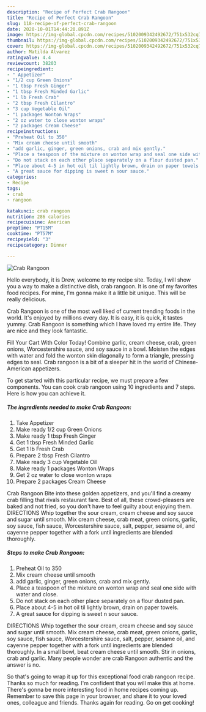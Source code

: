 ```yaml
---
description: "Recipe of Perfect Crab Rangoon"
title: "Recipe of Perfect Crab Rangoon"
slug: 118-recipe-of-perfect-crab-rangoon
date: 2020-10-01T14:44:20.891Z
image: https://img-global.cpcdn.com/recipes/5102009342492672/751x532cq70/crab-rangoon-recipe-main-photo.jpg
thumbnail: https://img-global.cpcdn.com/recipes/5102009342492672/751x532cq70/crab-rangoon-recipe-main-photo.jpg
cover: https://img-global.cpcdn.com/recipes/5102009342492672/751x532cq70/crab-rangoon-recipe-main-photo.jpg
author: Matilda Alvarez
ratingvalue: 4.4
reviewcount: 38203
recipeingredient:
- " Appetizer"
- "1/2 cup Green Onions"
- "1 tbsp Fresh Ginger"
- "1 tbsp Fresh Minded Garlic"
- "1 lb Fresh Crab"
- "2 tbsp Fresh Cilantro"
- "3 cup Vegetable Oil"
- "1 packages Wonton Wraps"
- "2 oz water to close wonton wraps"
- "2 packages Cream Cheese"
recipeinstructions:
- "Preheat Oil to 350"
- "Mix cream cheese until smooth"
- "add garlic, ginger, green onions, crab and mix gently."
- "Place a teaspoon of the mixture on wonton wrap and seal one side with water and close."
- "Do not stack on each other place separately on a flour dusted pan."
- "Place about 4-5 in hot oil til lightly brown, drain on paper towels."
- "A great sauce for dipping is sweet n sour sauce."
categories:
- Recipe
tags:
- crab
- rangoon

katakunci: crab rangoon 
nutrition: 286 calories
recipecuisine: American
preptime: "PT15M"
cooktime: "PT57M"
recipeyield: "3"
recipecategory: Dinner

---
```



![Crab Rangoon](https://img-global.cpcdn.com/recipes/5102009342492672/751x532cq70/crab-rangoon-recipe-main-photo.jpg)

Hello everybody, it is Drew, welcome to my recipe site. Today, I will show you a way to make a distinctive dish, crab rangoon. It is one of my favorites food recipes. For mine, I'm gonna make it a little bit unique. This will be really delicious.

Crab Rangoon is one of the most well liked of current trending foods in the world. It's enjoyed by millions every day. It is easy, it is quick, it tastes yummy. Crab Rangoon is something which I have loved my entire life. They are nice and they look fantastic.

Fill Your Cart With Color Today! Combine garlic, cream cheese, crab, green onions, Worcestershire sauce, and soy sauce in a bowl. Moisten the edges with water and fold the wonton skin diagonally to form a triangle, pressing edges to seal. Crab rangoon is a bit of a sleeper hit in the world of Chinese-American appetizers.


To get started with this particular recipe, we must prepare a few components. You can cook crab rangoon using 10 ingredients and 7 steps. Here is how you can achieve it.

<!--inarticleads1-->

##### The ingredients needed to make Crab Rangoon:

1. Take  Appetizer
1. Make ready 1/2 cup Green Onions
1. Make ready 1 tbsp Fresh Ginger
1. Get 1 tbsp Fresh Minded Garlic
1. Get 1 lb Fresh Crab
1. Prepare 2 tbsp Fresh Cilantro
1. Make ready 3 cup Vegetable Oil
1. Make ready 1 packages Wonton Wraps
1. Get 2 oz water to close wonton wraps
1. Prepare 2 packages Cream Cheese


Crab Rangoon Bite into these golden appetizers, and you&#39;ll find a creamy crab filling that rivals restaurant fare. Best of all, these crowd-pleasers are baked and not fried, so you don&#39;t have to feel guilty about enjoying them. DIRECTIONS Whip together the sour cream, cream cheese and soy sauce and sugar until smooth. Mix cream cheese, crab meat, green onions, garlic, soy sauce, fish sauce, Worcestershire sauce, salt, pepper, sesame oil, and cayenne pepper together with a fork until ingredients are blended thoroughly. 

<!--inarticleads2-->

##### Steps to make Crab Rangoon:

1. Preheat Oil to 350
1. Mix cream cheese until smooth
1. add garlic, ginger, green onions, crab and mix gently.
1. Place a teaspoon of the mixture on wonton wrap and seal one side with water and close.
1. Do not stack on each other place separately on a flour dusted pan.
1. Place about 4-5 in hot oil til lightly brown, drain on paper towels.
1. A great sauce for dipping is sweet n sour sauce.


DIRECTIONS Whip together the sour cream, cream cheese and soy sauce and sugar until smooth. Mix cream cheese, crab meat, green onions, garlic, soy sauce, fish sauce, Worcestershire sauce, salt, pepper, sesame oil, and cayenne pepper together with a fork until ingredients are blended thoroughly. In a small bowl, beat cream cheese until smooth. Stir in onions, crab and garlic. Many people wonder are crab Rangoon authentic and the answer is no. 

So that's going to wrap it up for this exceptional food crab rangoon recipe. Thanks so much for reading. I'm confident that you will make this at home. There's gonna be more interesting food in home recipes coming up. Remember to save this page in your browser, and share it to your loved ones, colleague and friends. Thanks again for reading. Go on get cooking!
